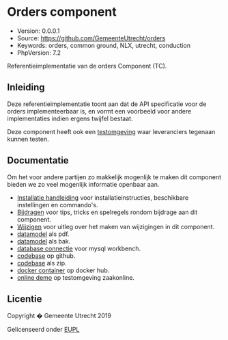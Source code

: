 # Orders component

- Version: 0.0.0.1
- Source: https://github.com/GemeenteUtrecht/orders
- Keywords: orders, common ground, NLX, utrecht, conduction
- PhpVersion: 7.2

Referentieimplementatie van de orders Component (TC).

## Inleiding

Deze referentieimplementatie toont aan dat de API specificatie voor de orders implementeerbaar is, en vormt een voorbeeld voor andere implementaties indien ergens twijfel bestaat.

Deze component heeft ook een [testomgeving](http://orders.demo.zaakonline.nl/) waar leveranciers tegenaan kunnen testen.

## Documentatie
Om het voor andere partijen zo makkelijk mogenlijk te maken dit component bieden we zo veel mogenlijk informatie openbaar aan.

- [Installatie handleiding](INSTALL.md) voor installatieinstructies, beschikbare instellingen en commando's.
- [Bijdragen](CONTRIBUTING.md) voor tips, tricks en spelregels rondom bijdrage aan dit component.
- [Wijzigen](ALTERATIONS.md) voor uitleg over het maken van wijzigingen in dit component.
- [datamodel](/schema/datamodel.pdf) als pdf.
- [datamodel](/schema/datamodel.mwb.bak) als bak.
- [database connectie](/schema/datamodel.mwb) voor mysql workbench.
- [codebase](https://github.com/GemeenteUtrecht/orders)  op github.
- [codebase](https://github.com/GemeenteUtrecht/orders/archive/master.zip)  als zip.
- [docker container](https://cloud.docker.com/u/huwelijksplanner/repository/docker/huwelijksplanner/orders-component) op docker hub.
- [online demo](http://orders.demo.zaakonline.nl/) op testomgeving zaakonline.

## Licentie

Copyright � Gemeente Utrecht 2019

Gelicenseerd onder [EUPL](LICENCE.md)

